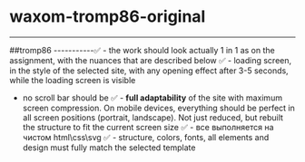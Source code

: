 # waxom-tromp86-original
____
##tromp86
-----------:white_check_mark: - the work should look actually 1 in 1 as on the assignment, with the nuances that are described below 
:white_check_mark: - loading screen, in the style of the selected site, with any opening effect after 3-5 seconds, while the loading screen is visible
- no scroll bar should be
:white_check_mark: - __full adaptability__ of the site with maximum screen compression. On mobile devices, everything should be perfect in all screen 
positions (portrait, landscape). Not just reduced, but rebuilt the structure to fit the current screen size
:white_check_mark: - все выполняется на чистом html\css\svg
:white_check_mark: - structure, colors, fonts, all elements and design must fully match the selected template
